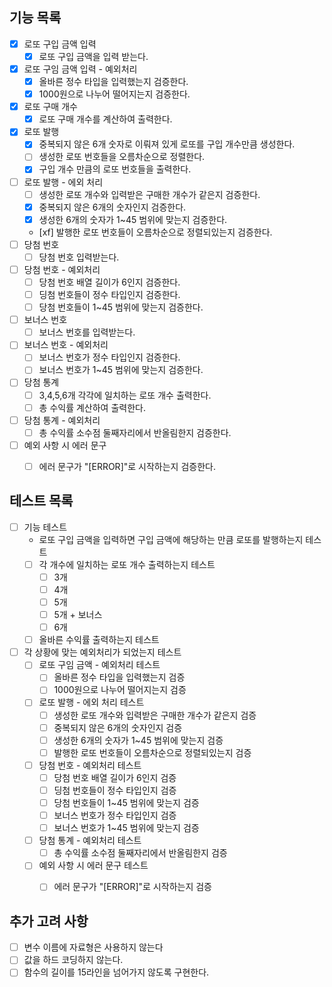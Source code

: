 ## 기능 목록
* [x] 로또 구입 금액 입력
  * [x] 로또 구입 금액을 입력 받는다.
* [x] 로또 구임 금액 입력 - 예외처리
  * [x] 올바른 정수 타입을 입력했는지 검증한다.
  * [x] 1000원으로 나누어 떨어지는지 검증한다.
* [x] 로또 구매 개수
  * [x] 로또 구매 개수를 계산하여 출력한다.
* [x] 로또 발행
  * [x] 중복되지 않은 6개 숫자로 이뤄져 있게 로또를 구입 개수만큼 생성한다.
  * [ ] 생성한 로또 번호들을 오름차순으로 정렬한다.
  * [x] 구입 개수 만큼의 로또 번호들을 출력한다. 
* [ ] 로또 발행 - 에외 처리
  * [ ] 생성한 로또 개수와 입력받은 구매한 개수가 같은지 검증한다.
  * [x] 중복되지 않은 6개의 숫자인지 검증한다.
  * [x] 생성한 6개의 숫자가 1~45 범위에 맞는지 검증한다.
  * [xf] 발행한 로또 번호들이 오름차순으로 정렬되있는지 검증한다.
* [ ] 당첨 번호
  * [ ] 당첨 번호 입력받는다.
* [ ] 당첨 번호 - 예외처리
  * [ ] 당첨 번호 배열 길이가 6인지 검증한다.
  * [ ] 딩첨 번호들이 정수 타입인지 검증한다.
  * [ ] 당첨 번호들이 1~45 범위에 맞는지 검증한다.
* [ ] 보너스 번호
  * [ ] 보너스 번호를 입력받는다.
* [ ] 보너스 번호 - 예외처리 
  * [ ] 보너스 번호가 정수 타입인지 검증한다.
  * [ ] 보너스 번호가 1~45 범위에 맞는지 검증한다.
* [ ] 당첨 통계
  * [ ] 3,4,5,6개 각각에 일치하는 로또 개수 출력한다.
  * [ ] 총 수익률 계산하여 출력한다.
* [ ] 당첨 통계 - 예외처리
  * [ ] 총 수익률 소수점 둘째자리에서 반올림한지 검증한다.

* [ ] 예외 사항 시 에러 문구
    * [ ] 에러 문구가 "[ERROR]"로 시작하는지 검증한다.


## 테스트 목록
* [ ] 기능 테스트
  * 로또 구입 금액을 입력하면 구입 금액에 해당하는 만큼 로또를 발행하는지 테스트
  * [ ] 각 개수에 일치하는 로또 개수 출력하는지 테스트
    * [ ] 3개
    * [ ] 4개
    * [ ] 5개
    * [ ] 5개 + 보너스
    * [ ] 6개 
  * [ ] 올바른 수익률 출력하는지 테스트
    
* [ ] 각 상황에 맞는 예외처리가 되었는지 테스트
  * [ ] 로또 구임 금액 - 예외처리 테스트
    * [ ] 올바른 정수 타입을 입력했는지 검증
    * [ ] 1000원으로 나누어 떨어지는지 검증
  * [ ] 로또 발행 - 에외 처리 테스트
    * [ ] 생성한 로또 개수와 입력받은 구매한 개수가 같은지 검증
    * [ ] 중복되지 않은 6개의 숫자인지 검증
    * [ ] 생성한 6개의 숫자가 1~45 범위에 맞는지 검증
    * [ ] 발행한 로또 번호들이 오름차순으로 정렬되있는지 검증
  * [ ] 당첨 번호 - 예외처리 테스트
    * [ ] 당첨 번호 배열 길이가 6인지 검증
    * [ ] 딩첨 번호들이 정수 타입인지 검증
    * [ ] 당첨 번호들이 1~45 범위에 맞는지 검증
    * [ ] 보너스 번호가 정수 타입인지 검증
    * [ ] 보너스 번호가 1~45 범위에 맞는지 검증
  * [ ] 당첨 통계 - 예외처리 테스트
    * [ ] 총 수익률 소수점 둘째자리에서 반올림한지 검증
  * [ ] 예외 사항 시 에러 문구 테스트
      * [ ] 에러 문구가 "[ERROR]"로 시작하는지 검증


## 추가 고려 사항
* [ ] 변수 이름에 자료형은 사용하지 않는다
* [ ] 값을 하드 코딩하지 않는다.
* [ ] 함수의 길이를 15라인을 넘어가지 않도록 구현한다.
